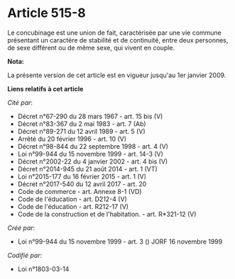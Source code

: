 # Article 515-8

Le concubinage est une union de fait, caractérisée par une vie commune présentant un caractère de stabilité et de continuité,
entre deux personnes, de sexe différent ou de même sexe, qui vivent en couple.

**Nota:**

La présente version de cet article est en vigueur jusqu'au 1er janvier 2009.

**Liens relatifs à cet article**

_Cité par_:

  - Décret n°67-290 du 28 mars 1967 - art. 15 bis (V)
  - Décret n°83-367 du 2 mai 1983 - art. 7 (Ab)
  - Décret n°89-271 du 12 avril 1989 - art. 5 (V)
  - Arrêté du 20 février 1996 - art. 10 (V)
  - Décret n°98-844 du 22 septembre 1998 - art. 4 (V)
  - Loi n°99-944 du 15 novembre 1999 - art. 14-3 (V)
  - Décret n°2002-22 du 4 janvier 2002 - art. 4 bis (V)
  - Décret n°2014-945 du 21 août 2014 - art. 1 (VT)
  - Loi n°2015-177 du 16 février 2015 - art. 1 (V)
  - Décret n°2017-540 du 12 avril 2017 - art. 20
  - Code de commerce - art. Annexe 8-1 (VD)
  - Code de l'éducation - art. D212-4 (V)
  - Code de l'éducation - art. R212-17 (V)
  - Code de la construction et de l'habitation. - art. R*321-12 (V)

_Créé par_:

  - Loi n°99-944 du 15 novembre 1999 - art. 3 () JORF 16 novembre 1999

_Codifié par_:

  - Loi n°1803-03-14
